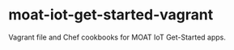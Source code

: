 moat-iot-get-started-vagrant
============================

Vagrant file and Chef cookbooks for MOAT IoT Get-Started apps. 